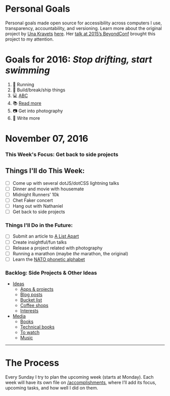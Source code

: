Personal Goals
==============

Personal goals made open source for accessibility across computers I use, transparency, accountability, and versioning. Learn more about the original project by [Una Kravets](https://github.com/una) [here](http://una.im/personal-goals-guide/). Her [talk at 2015’s BeyondConf](http://2015.beyondconf.co/schedule/#anchor-una) brought this project to my attention.

# Goals for 2016: _Stop drifting, start swimming_
1. :running: Running
1. :wrench: Build/break/ship things
1. :computer: [ABC](https://medium.com/@davidbyttow/abc-always-be-coding-d5f8051afce2)
1. :books: [Read more](https://www.goodreads.com/user_challenges/3802063)
1. :camera: Get into photography
1. :pencil: Write more

# November 07, 2016
### This Week's Focus: Get back to side projects

## Things I'll do This Week:
- [ ] Come up with several dotJS/dotCSS lightning talks
- [ ] Dinner and movie with housemate
- [ ] Midnight Runners’ 10k
- [ ] Chet Faker concert
- [ ] Hang out with Nathaniel
- [ ] Get back to side projects

### Things I'll Do in the Future:
- [ ] Submit an article to [A List Apart](http://alistapart.com/about/contribute)
- [ ] Create insightful/fun talks
- [ ] Release a project related with photography
- [ ] Running a marathon (maybe _the_ marathon, the original)
- [ ] Learn the [NATO phonetic alphabet](https://en.wikipedia.org/wiki/NATO_phonetic_alphabet)

### Backlog: Side Projects & Other Ideas
- [Ideas](/ideas-and-misc)
  - [Apps & projects](/ideas-and-misc/app-ideas.md)
  - [Blog posts](/ideas-and-misc/blog-posts.md)
  - [Bucket list](/ideas-and-misc/bucket-list.md)
  - [Coffee shops](/ideas-and-misc/coffee-shop-checklist.md)
  - [Interests](/ideas-and-misc/interests.md)
- [Media](/media)
  - [Books](https://www.goodreads.com/review/list/12281514-gon-alo-gon-alo?per_page=infinite&shelf=to-read&utf8=%E2%9C%93)
  - [Technical books](/media/tech-books.md)
  - [To watch](/media/watch.md)
  - [Music](/media/music.md)

---

# The Process

Every Sunday I try to plan the upcoming week (starts at Monday). Each week will
have its own file on [/accomplishments](/accomplishments), where I’ll add its
focus, upcoming tasks, and how well I did on them.
